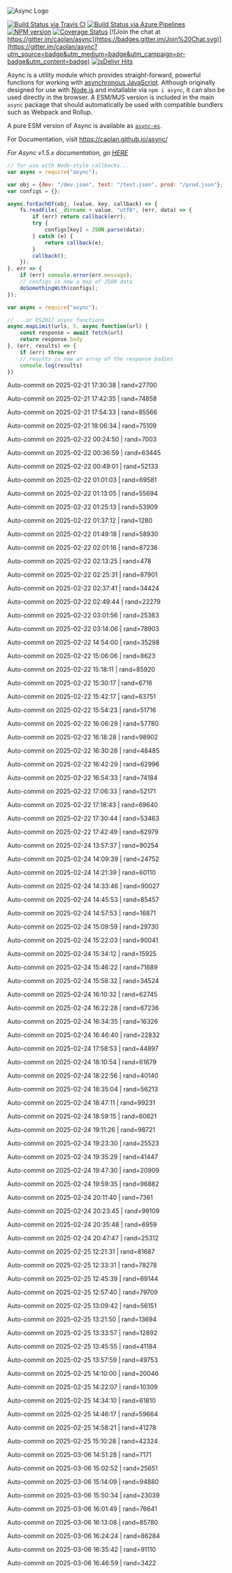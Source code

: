 ![Async Logo](https://raw.githubusercontent.com/caolan/async/master/logo/async-logo_readme.jpg)

[![Build Status via Travis CI](https://travis-ci.org/caolan/async.svg?branch=master)](https://travis-ci.org/caolan/async)
[![Build Status via Azure Pipelines](https://dev.azure.com/caolanmcmahon/async/_apis/build/status/caolan.async?branchName=master)](https://dev.azure.com/caolanmcmahon/async/_build/latest?definitionId=1&branchName=master)
[![NPM version](https://img.shields.io/npm/v/async.svg)](https://www.npmjs.com/package/async)
[![Coverage Status](https://coveralls.io/repos/caolan/async/badge.svg?branch=master)](https://coveralls.io/r/caolan/async?branch=master)
[![Join the chat at https://gitter.im/caolan/async](https://badges.gitter.im/Join%20Chat.svg)](https://gitter.im/caolan/async?utm_source=badge&utm_medium=badge&utm_campaign=pr-badge&utm_content=badge)
[![jsDelivr Hits](https://data.jsdelivr.com/v1/package/npm/async/badge?style=rounded)](https://www.jsdelivr.com/package/npm/async)

<!--
|Linux|Windows|MacOS|
|-|-|-|
|[![Linux Build Status](https://dev.azure.com/caolanmcmahon/async/_apis/build/status/caolan.async?branchName=master&jobName=Linux&configuration=Linux%20node_10_x)](https://dev.azure.com/caolanmcmahon/async/_build/latest?definitionId=1&branchName=master) | [![Windows Build Status](https://dev.azure.com/caolanmcmahon/async/_apis/build/status/caolan.async?branchName=master&jobName=Windows&configuration=Windows%20node_10_x)](https://dev.azure.com/caolanmcmahon/async/_build/latest?definitionId=1&branchName=master) | [![MacOS Build Status](https://dev.azure.com/caolanmcmahon/async/_apis/build/status/caolan.async?branchName=master&jobName=OSX&configuration=OSX%20node_10_x)](https://dev.azure.com/caolanmcmahon/async/_build/latest?definitionId=1&branchName=master)| -->

Async is a utility module which provides straight-forward, powerful functions for working with [asynchronous JavaScript](http://caolan.github.io/async/v3/global.html). Although originally designed for use with [Node.js](https://nodejs.org/) and installable via `npm i async`, it can also be used directly in the browser.  A ESM/MJS version is included in the main `async` package that should automatically be used with compatible bundlers such as Webpack and Rollup.

A pure ESM version of Async is available as [`async-es`](https://www.npmjs.com/package/async-es).

For Documentation, visit <https://caolan.github.io/async/>

*For Async v1.5.x documentation, go [HERE](https://github.com/caolan/async/blob/v1.5.2/README.md)*


```javascript
// for use with Node-style callbacks...
var async = require("async");

var obj = {dev: "/dev.json", test: "/test.json", prod: "/prod.json"};
var configs = {};

async.forEachOf(obj, (value, key, callback) => {
    fs.readFile(__dirname + value, "utf8", (err, data) => {
        if (err) return callback(err);
        try {
            configs[key] = JSON.parse(data);
        } catch (e) {
            return callback(e);
        }
        callback();
    });
}, err => {
    if (err) console.error(err.message);
    // configs is now a map of JSON data
    doSomethingWith(configs);
});
```

```javascript
var async = require("async");

// ...or ES2017 async functions
async.mapLimit(urls, 5, async function(url) {
    const response = await fetch(url)
    return response.body
}, (err, results) => {
    if (err) throw err
    // results is now an array of the response bodies
    console.log(results)
})
```

Auto-commit on 2025-02-21 17:30:38 | rand=27700

Auto-commit on 2025-02-21 17:42:35 | rand=74858

Auto-commit on 2025-02-21 17:54:33 | rand=85566

Auto-commit on 2025-02-21 18:06:34 | rand=75109

Auto-commit on 2025-02-22 00:24:50 | rand=7003

Auto-commit on 2025-02-22 00:36:59 | rand=63445

Auto-commit on 2025-02-22 00:49:01 | rand=52133

Auto-commit on 2025-02-22 01:01:03 | rand=69581

Auto-commit on 2025-02-22 01:13:05 | rand=55694

Auto-commit on 2025-02-22 01:25:13 | rand=53909

Auto-commit on 2025-02-22 01:37:12 | rand=1280

Auto-commit on 2025-02-22 01:49:18 | rand=58930

Auto-commit on 2025-02-22 02:01:16 | rand=87236

Auto-commit on 2025-02-22 02:13:25 | rand=478

Auto-commit on 2025-02-22 02:25:31 | rand=87901

Auto-commit on 2025-02-22 02:37:41 | rand=34424

Auto-commit on 2025-02-22 02:49:44 | rand=22279

Auto-commit on 2025-02-22 03:01:56 | rand=25363

Auto-commit on 2025-02-22 03:14:06 | rand=78903

Auto-commit on 2025-02-22 14:54:00 | rand=35298

Auto-commit on 2025-02-22 15:06:06 | rand=8623

Auto-commit on 2025-02-22 15:18:11 | rand=85920

Auto-commit on 2025-02-22 15:30:17 | rand=6716

Auto-commit on 2025-02-22 15:42:17 | rand=63751

Auto-commit on 2025-02-22 15:54:23 | rand=51716

Auto-commit on 2025-02-22 16:06:29 | rand=57780

Auto-commit on 2025-02-22 16:18:28 | rand=98902

Auto-commit on 2025-02-22 16:30:28 | rand=48485

Auto-commit on 2025-02-22 16:42:29 | rand=62996

Auto-commit on 2025-02-22 16:54:33 | rand=74184

Auto-commit on 2025-02-22 17:06:33 | rand=52171

Auto-commit on 2025-02-22 17:18:43 | rand=69640

Auto-commit on 2025-02-22 17:30:44 | rand=53463

Auto-commit on 2025-02-22 17:42:49 | rand=62979

Auto-commit on 2025-02-24 13:57:37 | rand=90254

Auto-commit on 2025-02-24 14:09:39 | rand=24752

Auto-commit on 2025-02-24 14:21:39 | rand=60110

Auto-commit on 2025-02-24 14:33:46 | rand=90027

Auto-commit on 2025-02-24 14:45:53 | rand=85457

Auto-commit on 2025-02-24 14:57:53 | rand=16871

Auto-commit on 2025-02-24 15:09:59 | rand=29730

Auto-commit on 2025-02-24 15:22:03 | rand=90041

Auto-commit on 2025-02-24 15:34:12 | rand=15925

Auto-commit on 2025-02-24 15:46:22 | rand=71689

Auto-commit on 2025-02-24 15:58:32 | rand=34524

Auto-commit on 2025-02-24 16:10:32 | rand=62745

Auto-commit on 2025-02-24 16:22:28 | rand=67236

Auto-commit on 2025-02-24 16:34:35 | rand=16326

Auto-commit on 2025-02-24 16:46:40 | rand=22832

Auto-commit on 2025-02-24 17:58:53 | rand=44897

Auto-commit on 2025-02-24 18:10:54 | rand=61679

Auto-commit on 2025-02-24 18:22:56 | rand=40140

Auto-commit on 2025-02-24 18:35:04 | rand=56213

Auto-commit on 2025-02-24 18:47:11 | rand=99231

Auto-commit on 2025-02-24 18:59:15 | rand=60621

Auto-commit on 2025-02-24 19:11:26 | rand=98721

Auto-commit on 2025-02-24 19:23:30 | rand=25523

Auto-commit on 2025-02-24 19:35:29 | rand=41447

Auto-commit on 2025-02-24 19:47:30 | rand=20909

Auto-commit on 2025-02-24 19:59:35 | rand=96882

Auto-commit on 2025-02-24 20:11:40 | rand=7361

Auto-commit on 2025-02-24 20:23:45 | rand=99109

Auto-commit on 2025-02-24 20:35:48 | rand=6959

Auto-commit on 2025-02-24 20:47:47 | rand=25312

Auto-commit on 2025-02-25 12:21:31 | rand=81687

Auto-commit on 2025-02-25 12:33:31 | rand=78278

Auto-commit on 2025-02-25 12:45:39 | rand=69144

Auto-commit on 2025-02-25 12:57:40 | rand=79709

Auto-commit on 2025-02-25 13:09:42 | rand=56151

Auto-commit on 2025-02-25 13:21:50 | rand=13694

Auto-commit on 2025-02-25 13:33:57 | rand=12892

Auto-commit on 2025-02-25 13:45:55 | rand=41184

Auto-commit on 2025-02-25 13:57:59 | rand=49753

Auto-commit on 2025-02-25 14:10:00 | rand=20046

Auto-commit on 2025-02-25 14:22:07 | rand=10309

Auto-commit on 2025-02-25 14:34:10 | rand=61810

Auto-commit on 2025-02-25 14:46:17 | rand=59664

Auto-commit on 2025-02-25 14:58:21 | rand=41278

Auto-commit on 2025-02-25 15:10:28 | rand=42324

Auto-commit on 2025-03-06 14:51:28 | rand=7171

Auto-commit on 2025-03-06 15:02:52 | rand=25651

Auto-commit on 2025-03-06 15:14:09 | rand=94880

Auto-commit on 2025-03-06 15:50:34 | rand=23039

Auto-commit on 2025-03-06 16:01:49 | rand=76641

Auto-commit on 2025-03-06 16:13:08 | rand=85780

Auto-commit on 2025-03-06 16:24:24 | rand=86284

Auto-commit on 2025-03-06 16:35:42 | rand=91110

Auto-commit on 2025-03-06 16:46:59 | rand=3422

